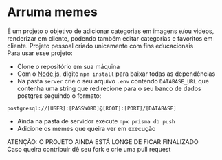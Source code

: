# Arruma memes
É um projeto o objetivo de adicionar categorias em imagens e/ou videos, renderizar em cliente, podendo também editar categorias e favoritos em cliente. Projeto pessoal criado unicamente com fins educacionais<br/>
Para usar esse projeto: 
- Clone o repositório em sua máquina
- Com o [Node.js](https://nodejs.org/en/), digite `npm install` para baixar todas as dependências
- Na pasta `server` crie o seu arquivo `.env` contendo `DATABASE_URL` que contenha uma string que redirecione para o seu banco de dados postgres seguindo o formato:
```
postgresql://[USER]:[PASSWORD]@[ROOT]:[PORT]/[DATABASE]
```
- Ainda na pasta de servidor execute `npx prisma db push`
- Adicione os memes que queira ver em execução

ATENÇÃO: O PROJETO AINDA ESTÁ LONGE DE FICAR FINALIZADO<br>
Caso queira contribuir dê seu fork e crie uma pull request